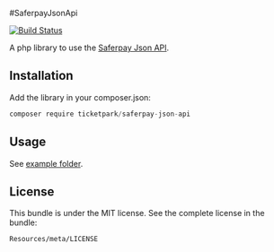 #SaferpayJsonApi

[![Build Status](https://travis-ci.org/Ticketpark/SaferpayJsonApi.svg?branch=master)](https://travis-ci.org/Ticketpark/SaferpayJsonApi)

A php library to use the [Saferpay Json API](http://saferpay.github.io/jsonapi/).

## Installation

Add the library in your composer.json:

```js
composer require ticketpark/saferpay-json-api
```

## Usage
See [example folder](/example).

## License
This bundle is under the MIT license. See the complete license in the bundle:

    Resources/meta/LICENSE
